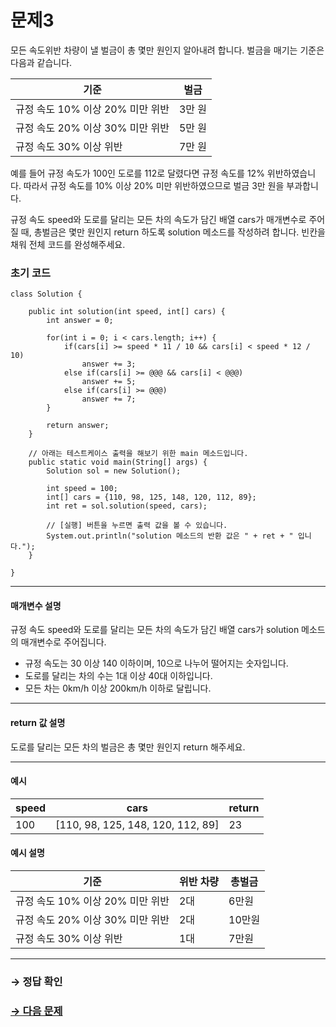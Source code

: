 # 문제3

모든 속도위반 차량이 낼 벌금이 총 몇만 원인지 알아내려 합니다. 벌금을 매기는 기준은 다음과 같습니다.

| 기준                   		 | 벌금  |
|---------------------------------|-------|
| 규정 속도 10% 이상 20% 미만 위반 | 3만 원 |
| 규정 속도 20% 이상 30% 미만 위반 | 5만 원 |
| 규정 속도 30% 이상 위반 		 | 7만 원 |

예를 들어 규정 속도가 100인 도로를 112로 달렸다면 규정 속도를 12% 위반하였습니다. 따라서 규정 속도를 10% 이상 20% 미만 위반하였으므로 벌금 3만 원을 부과합니다.

규정 속도 speed와 도로를 달리는 모든 차의 속도가 담긴 배열 cars가 매개변수로 주어질 때, 총벌금은 몇만 원인지 return 하도록 solution 메소드를 작성하려 합니다. 빈칸을 채워 전체 코드를 완성해주세요.

### 초기 코드

```
class Solution {

    public int solution(int speed, int[] cars) {
        int answer = 0;
        
        for(int i = 0; i < cars.length; i++) {
            if(cars[i] >= speed * 11 / 10 && cars[i] < speed * 12 / 10)
                answer += 3;
            else if(cars[i] >= @@@ && cars[i] < @@@)
                answer += 5;
            else if(cars[i] >= @@@)
                answer += 7;
        }
        
        return answer;
    }

    // 아래는 테스트케이스 출력을 해보기 위한 main 메소드입니다.
    public static void main(String[] args) {
        Solution sol = new Solution();

        int speed = 100;
        int[] cars = {110, 98, 125, 148, 120, 112, 89};
        int ret = sol.solution(speed, cars);

        // [실행] 버튼을 누르면 출력 값을 볼 수 있습니다.
        System.out.println("solution 메소드의 반환 값은 " + ret + " 입니다.");
    }
    
}
```

---

#### 매개변수 설명
규정 속도 speed와 도로를 달리는 모든 차의 속도가 담긴 배열 cars가 solution 메소드의 매개변수로 주어집니다.

* 규정 속도는 30 이상 140 이하이며, 10으로 나누어 떨어지는 숫자입니다.
* 도로를 달리는 차의 수는 1대 이상 40대 이하입니다.
* 모든 차는 0km/h 이상 200km/h 이하로 달립니다.

---

#### return 값 설명
도로를 달리는 모든 차의 벌금은 총 몇만 원인지 return 해주세요.

---

#### 예시

| speed | cars                      		 | return |
|-------|------------------------------------|--------|
| 100   | [110, 98, 125, 148, 120, 112, 89] | 23     |

#### 예시 설명

| 기준                         	| 위반 차량 | 총벌금 |
|----------------------------------|-----------|---------|
| 규정 속도 10% 이상 20% 미만 위반 | 2대   	| 6만원   |
| 규정 속도 20% 이상 30% 미만 위반 | 2대   	| 10만원  |
| 규정 속도 30% 이상 위반      	| 1대   	| 7만원   |

---

### → 정답 확인

### [→ 다음 문제](https://github.com/tnehf18/cosPro/blob/main/java/ex_2nd/ex_2nd_05/no_04/desc_04.md "cosPro 2급 Java 5차 4번 문제")
